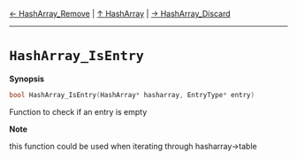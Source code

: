[&#8592; HashArray_Remove](HTL_hasharray.t.h--hasharray--hasharray_remove.md) | [&#8593; HashArray](HTL_hasharray.t.h--hasharray.md) | [&#8594; HashArray_Discard](HTL_hasharray.t.h--hasharray--hasharray_discard.md)
***

# `HashArray_IsEntry`
**Synopsis**

```cpp
bool HashArray_IsEntry(HashArray* hasharray, EntryType* entry)
```

Function to check if an entry is empty


**Note**  

this function could be used when iterating through hasharray->table


